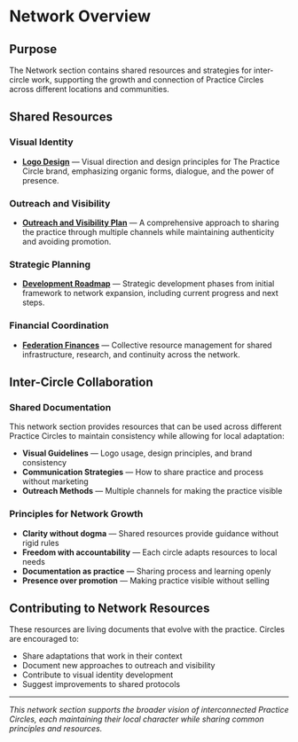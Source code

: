 # Network Overview

## Purpose
The Network section contains shared resources and strategies for inter-circle work, supporting the growth and connection of Practice Circles across different locations and communities.

## Shared Resources

### Visual Identity
- **[Logo Design](logo_design.md)** — Visual direction and design principles for The Practice Circle brand, emphasizing organic forms, dialogue, and the power of presence.

### Outreach and Visibility
- **[Outreach and Visibility Plan](outreach_and_visibility_plan.md)** — A comprehensive approach to sharing the practice through multiple channels while maintaining authenticity and avoiding promotion.

### Strategic Planning
- **[Development Roadmap](development_roadmap.md)** — Strategic development phases from initial framework to network expansion, including current progress and next steps.

### Financial Coordination
- **[Federation Finances](federation_finances.md)** — Collective resource management for shared infrastructure, research, and continuity across the network.

## Inter-Circle Collaboration

### Shared Documentation
This network section provides resources that can be used across different Practice Circles to maintain consistency while allowing for local adaptation:

- **Visual Guidelines** — Logo usage, design principles, and brand consistency
- **Communication Strategies** — How to share practice and process without marketing
- **Outreach Methods** — Multiple channels for making the practice visible

### Principles for Network Growth
- **Clarity without dogma** — Shared resources provide guidance without rigid rules
- **Freedom with accountability** — Each circle adapts resources to local needs
- **Documentation as practice** — Sharing process and learning openly
- **Presence over promotion** — Making practice visible without selling

## Contributing to Network Resources

These resources are living documents that evolve with the practice. Circles are encouraged to:
- Share adaptations that work in their context
- Document new approaches to outreach and visibility
- Contribute to visual identity development
- Suggest improvements to shared protocols

---

*This network section supports the broader vision of interconnected Practice Circles, each maintaining their local character while sharing common principles and resources.*
